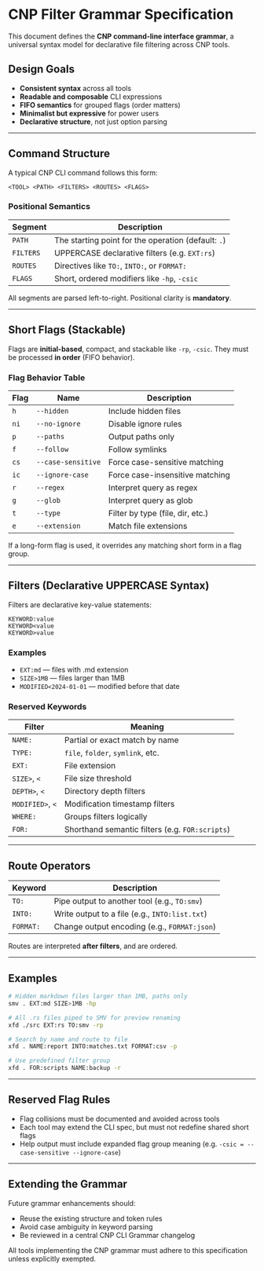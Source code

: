 # CNP Filter Grammar Specification

This document defines the **CNP command-line interface grammar**, a universal syntax model for declarative file filtering across CNP tools.

## Design Goals

- **Consistent syntax** across all tools
- **Readable and composable** CLI expressions
- **FIFO semantics** for grouped flags (order matters)
- **Minimalist but expressive** for power users
- **Declarative structure**, not just option parsing

---

## Command Structure

A typical CNP CLI command follows this form:

```
<TOOL> <PATH> <FILTERS> <ROUTES> <FLAGS>
```

### Positional Semantics

| Segment   | Description                                         |
| --------- | --------------------------------------------------- |
| `PATH`    | The starting point for the operation (default: `.`) |
| `FILTERS` | UPPERCASE declarative filters (e.g. `EXT:rs`)       |
| `ROUTES`  | Directives like `TO:`, `INTO:`, or `FORMAT:`        |
| `FLAGS`   | Short, ordered modifiers like `-hp`, `-csic`        |

All segments are parsed left-to-right. Positional clarity is **mandatory**.

---

## Short Flags (Stackable)

Flags are **initial-based**, compact, and stackable like `-rp`, `-csic`. They must be processed **in order** (FIFO behavior).

### Flag Behavior Table

| Flag | Name               | Description                      |
| ---- | ------------------ | -------------------------------- |
| `h`  | `--hidden`         | Include hidden files             |
| `ni` | `--no-ignore`      | Disable ignore rules             |
| `p`  | `--paths`          | Output paths only                |
| `f`  | `--follow`         | Follow symlinks                  |
| `cs` | `--case-sensitive` | Force case-sensitive matching    |
| `ic` | `--ignore-case`    | Force case-insensitive matching  |
| `r`  | `--regex`          | Interpret query as regex         |
| `g`  | `--glob`           | Interpret query as glob          |
| `t`  | `--type`           | Filter by type (file, dir, etc.) |
| `e`  | `--extension`      | Match file extensions            |

If a long-form flag is used, it overrides any matching short form in a flag group.

---

## Filters (Declarative UPPERCASE Syntax)

Filters are declarative key-value statements:

```
KEYWORD:value
KEYWORD<value
KEYWORD>value
```

### Examples

- `EXT:md` — files with .md extension
- `SIZE>1MB` — files larger than 1MB
- `MODIFIED<2024-01-01` — modified before that date

### Reserved Keywords

| Filter           | Meaning                                         |
| ---------------- | ----------------------------------------------- |
| `NAME:`          | Partial or exact match by name                  |
| `TYPE:`          | `file`, `folder`, `symlink`, etc.               |
| `EXT:`           | File extension                                  |
| `SIZE>`, `<`     | File size threshold                             |
| `DEPTH>`, `<`    | Directory depth filters                         |
| `MODIFIED>`, `<` | Modification timestamp filters                  |
| `WHERE:`         | Groups filters logically                        |
| `FOR:`           | Shorthand semantic filters (e.g. `FOR:scripts`) |

---

## Route Operators

| Keyword   | Description                                    |
| --------- | ---------------------------------------------- |
| `TO:`     | Pipe output to another tool (e.g., `TO:smv`)   |
| `INTO:`   | Write output to a file (e.g., `INTO:list.txt`) |
| `FORMAT:` | Change output encoding (e.g., `FORMAT:json`)   |

Routes are interpreted **after filters**, and are ordered.

---

## Examples

```sh
# Hidden markdown files larger than 1MB, paths only
smv . EXT:md SIZE>1MB -hp

# All .rs files piped to SMV for preview renaming
xfd ./src EXT:rs TO:smv -rp

# Search by name and route to file
xfd . NAME:report INTO:matches.txt FORMAT:csv -p

# Use predefined filter group
xfd . FOR:scripts NAME:backup -r
```

---

## Reserved Flag Rules

- Flag collisions must be documented and avoided across tools
- Each tool may extend the CLI spec, but must not redefine shared short flags
- Help output must include expanded flag group meaning (e.g. `-csic = --case-sensitive --ignore-case`)

---

## Extending the Grammar

Future grammar enhancements should:

- Reuse the existing structure and token rules
- Avoid case ambiguity in keyword parsing
- Be reviewed in a central CNP CLI Grammar changelog

All tools implementing the CNP grammar must adhere to this specification unless explicitly exempted.